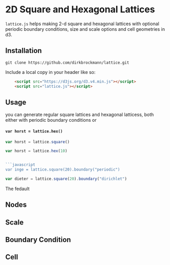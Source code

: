 # 2D Square and Hexagonal Lattices

```lattice.js``` helps making 2-d square and hexagonal lattices with optional periodic boundary conditions, size and scale options and cell geometries in d3. 

## Installation


```shell
git clone https://github.com/dirkbrockmann/lattice.git
```

Include a local copy in your header like so:

```html
	<script src="https://d3js.org/d3.v4.min.js"></script>
	<script src="lattice.js"></script>
```

## Usage

you can generate regular square lattices and hexagonal latticess, both either with periodic boundary conditions or

#### ```var horst = lattice.hex()```

```javascript
var horst = lattice.square()
```

```javascript
var horst = lattice.hex(10)


```javascript
var inge = lattice.square(20).boundary("periodic")
```

```javascript
var dieter = lattice.square(20).boundary("dirichlet")
```

The fedault


## Nodes

## Scale

## Boundary Condition

## Cell


